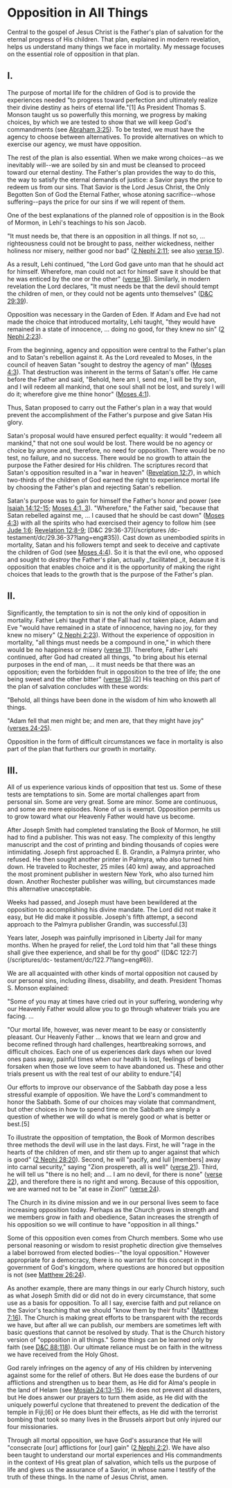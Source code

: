# Opposition in All Things

Central to the gospel of Jesus Christ is the Father's plan of salvation for
the eternal progress of His children. That plan, explained in modern
revelation, helps us understand many things we face in mortality. My message
focuses on the essential role of opposition in that plan.

## I.

The purpose of mortal life for the children of God is to provide the
experiences needed "to progress toward perfection and ultimately realize their
divine destiny as heirs of eternal life."[1] As President Thomas S. Monson
taught us so powerfully this morning, we progress by making choices, by which
we are tested to show that we will keep God's commandments (see [Abraham
3:25](/scriptures/pgp/abr/3.25?lang=eng#24)). To be tested, we must have the
agency to choose between alternatives. To provide alternatives on which to
exercise our agency, we must have opposition.

The rest of the plan is also essential. When we make wrong choices--as we
inevitably will--we are soiled by sin and must be cleansed to proceed toward
our eternal destiny. The Father's plan provides the way to do this, the way to
satisfy the eternal demands of justice: a Savior pays the price to redeem us
from our sins. That Savior is the Lord Jesus Christ, the Only Begotten Son of
God the Eternal Father, whose atoning sacrifice--whose suffering--pays the
price for our sins if we will repent of them.

One of the best explanations of the planned role of opposition is in the Book
of Mormon, in Lehi's teachings to his son Jacob.

"It must needs be, that there is an opposition in all things. If not so, ...
righteousness could not be brought to pass, neither wickedness, neither
holiness nor misery, neither good nor bad" ([2 Nephi
2:11](/scriptures/bofm/2-ne/2.11?lang=eng#10); see also [verse
15](/scriptures/bofm/2-ne/2.15?lang=eng#14)).

As a result, Lehi continued, "the Lord God gave unto man that he should act
for himself. Wherefore, man could not act for himself save it should be that
he was enticed by the one or the other" ([verse
16](/scriptures/bofm/2-ne/2.16?lang=eng#15)). Similarly, in modern revelation
the Lord declares, "It must needs be that the devil should tempt the children
of men, or they could not be agents unto themselves" ([D&amp;C
29:39](/scriptures/dc-testament/dc/29.39?lang=eng#38)).

Opposition was necessary in the Garden of Eden. If Adam and Eve had not made
the choice that introduced mortality, Lehi taught, "they would have remained
in a state of innocence, ... doing no good, for they knew no sin" ([2 Nephi
2:23](/scriptures/bofm/2-ne/2.23?lang=eng#22)).

From the beginning, agency and opposition were central to the Father's plan
and to Satan's rebellion against it. As the Lord revealed to Moses, in the
council of heaven Satan "sought to destroy the agency of man" ([Moses
4:3](/scriptures/pgp/moses/4.3?lang=eng#2)). That destruction was inherent in
the terms of Satan's offer. He came before the Father and said, "Behold, here
am I, send me, I will be thy son, and I will redeem all mankind, that one soul
shall not be lost, and surely I will do it; wherefore give me thine honor"
([Moses 4:1](/scriptures/pgp/moses/4.1?lang=eng#0)).

Thus, Satan proposed to carry out the Father's plan in a way that would
prevent the accomplishment of the Father's purpose and give Satan His glory.

Satan's proposal would have ensured perfect equality: it would "redeem all
mankind," that not one soul would be lost. There would be no agency or choice
by anyone and, therefore, no need for opposition. There would be no test, no
failure, and no success. There would be no growth to attain the purpose the
Father desired for His children. The scriptures record that Satan's opposition
resulted in a "war in heaven" ([Revelation
12:7](/scriptures/nt/rev/12.7?lang=eng#6)), in which two-thirds of the
children of God earned the right to experience mortal life by choosing the
Father's plan and rejecting Satan's rebellion.

Satan's purpose was to gain for himself the Father's honor and power (see
[Isaiah 14:12-15](/scriptures/ot/isa/14.12-15?lang=eng#11); [Moses 4:1,
3](/scriptures/pgp/moses/4.1,3?lang=eng#0)). "Wherefore," the Father said,
"because that Satan rebelled against me, ... I caused that he should be cast
down" ([Moses 4:3](/scriptures/pgp/moses/4.3?lang=eng#2)) with all the spirits
who had exercised their agency to follow him (see [Jude
1:6](/scriptures/nt/jude/1.6?lang=eng#5); [Revelation
12:8-9](/scriptures/nt/rev/12.8-9?lang=eng#7); [D&amp;C 29:36-37](/scriptures
/dc-testament/dc/29.36-37?lang=eng#35)). Cast down as unembodied spirits in
mortality, Satan and his followers tempt and seek to deceive and captivate the
children of God (see [Moses 4:4](/scriptures/pgp/moses/4.4?lang=eng#3)). So it
is that the evil one, who opposed and sought to _destroy_ the Father's plan,
actually _facilitated _it, because it is opposition that enables choice and it
is the opportunity of making the right choices that leads to the growth that
is the purpose of the Father's plan.

## II.

Significantly, the temptation to sin is not the only kind of opposition in
mortality. Father Lehi taught that if the Fall had not taken place, Adam and
Eve "would have remained in a state of innocence, having no joy, for they knew
no misery" ([2 Nephi 2:23](/scriptures/bofm/2-ne/2.23?lang=eng#22)). Without
the experience of opposition in mortality, "all things must needs be a
compound in one," in which there would be no happiness or misery ([verse
11](/scriptures/bofm/2-ne/2.11?lang=eng#10)). Therefore, Father Lehi
continued, after God had created all things, "to bring about his eternal
purposes in the end of man, ... it must needs be that there was an opposition;
even the forbidden fruit in opposition to the tree of life; the one being
sweet and the other bitter" ([verse
15](/scriptures/bofm/2-ne/2.15?lang=eng#14)).[2] His teaching on this part of
the plan of salvation concludes with these words:

"Behold, all things have been done in the wisdom of him who knoweth all
things.

"Adam fell that men might be; and men are, that they might have joy" ([verses
24-25](/scriptures/bofm/2-ne/2.24-25?lang=eng#23)).

Opposition in the form of difficult circumstances we face in mortality is also
part of the plan that furthers our growth in mortality.

## III.

All of us experience various kinds of opposition that test us. Some of these
tests are temptations to sin. Some are mortal challenges apart from personal
sin. Some are very great. Some are minor. Some are continuous, and some are
mere episodes. None of us is exempt. Opposition permits us to grow toward what
our Heavenly Father would have us become.

After Joseph Smith had completed translating the Book of Mormon, he still had
to find a publisher. This was not easy. The complexity of this lengthy
manuscript and the cost of printing and binding thousands of copies were
intimidating. Joseph first approached E. B. Grandin, a Palmyra printer, who
refused. He then sought another printer in Palmyra, who also turned him down.
He traveled to Rochester, 25 miles (40 km) away, and approached the most
prominent publisher in western New York, who also turned him down. Another
Rochester publisher was willing, but circumstances made this alternative
unacceptable.

Weeks had passed, and Joseph must have been bewildered at the opposition to
accomplishing his divine mandate. The Lord did not make it easy, but He did
make it possible. Joseph's fifth attempt, a second approach to the Palmyra
publisher Grandin, was successful.[3]

Years later, Joseph was painfully imprisoned in Liberty Jail for many months.
When he prayed for relief, the Lord told him that "all these things shall give
thee experience, and shall be for thy good" ([D&amp;C 122:7](/scriptures/dc-
testament/dc/122.7?lang=eng#6)).

We are all acquainted with other kinds of mortal opposition not caused by our
personal sins, including illness, disability, and death. President Thomas S.
Monson explained:

"Some of you may at times have cried out in your suffering, wondering why our
Heavenly Father would allow you to go through whatever trials you are facing.
...

"Our mortal life, however, was never meant to be easy or consistently
pleasant. Our Heavenly Father ... knows that we learn and grow and become
refined through hard challenges, heartbreaking sorrows, and difficult choices.
Each one of us experiences dark days when our loved ones pass away, painful
times when our health is lost, feelings of being forsaken when those we love
seem to have abandoned us. These and other trials present us with the real
test of our ability to endure."[4]

Our efforts to improve our observance of the Sabbath day pose a less stressful
example of opposition. We have the Lord's commandment to honor the Sabbath.
Some of our choices may violate that commandment, but other choices in how to
spend time on the Sabbath are simply a question of whether we will do what is
merely good or what is better or best.[5]

To illustrate the opposition of temptation, the Book of Mormon describes three
methods the devil will use in the last days. First, he will "rage in the
hearts of the children of men, and stir them up to anger against that which is
good" ([2 Nephi 28:20](/scriptures/bofm/2-ne/28.20?lang=eng#19)). Second, he
will "pacify, and lull [members] away into carnal security," saying "Zion
prospereth, all is well" ([verse
21](/scriptures/bofm/2-ne/28.21?lang=eng#20)). Third, he will tell us "there
is no hell; and ... I am no devil, for there is none" ([verse
22](/scriptures/bofm/2-ne/28.22?lang=eng#21)), and therefore there is no right
and wrong. Because of this opposition, we are warned not to be "at ease in
Zion!" ([verse 24](/scriptures/bofm/2-ne/28.24?lang=eng#23)).

The Church in its divine mission and we in our personal lives seem to face
increasing opposition today. Perhaps as the Church grows in strength and we
members grow in faith and obedience, Satan increases the strength of his
opposition so we will continue to have "opposition in all things."

Some of this opposition even comes from Church members. Some who use personal
reasoning or wisdom to resist prophetic direction give themselves a label
borrowed from elected bodies--"the loyal opposition." However appropriate for
a democracy, there is no warrant for this concept in the government of God's
kingdom, where questions are honored but opposition is not (see [Matthew
26:24](/scriptures/nt/matt/26.24?lang=eng#23)).

As another example, there are many things in our early Church history, such as
what Joseph Smith did or did not do in every circumstance, that some use as a
basis for opposition. To all I say, exercise faith and put reliance on the
Savior's teaching that we should "know them by their fruits" ([Matthew
7:16](/scriptures/nt/matt/7.16?lang=eng#15)). The Church is making great
efforts to be transparent with the records we have, but after all we can
publish, our members are sometimes left with basic questions that cannot be
resolved by study. That is the Church history version of "opposition in all
things." Some things can be learned only by faith (see [D&amp;C
88:118](/scriptures/dc-testament/dc/88.118?lang=eng#117)). Our ultimate
reliance must be on faith in the witness we have received from the Holy Ghost.

God rarely infringes on the agency of any of His children by intervening
against some for the relief of others. But He does ease the burdens of our
afflictions and strengthen us to bear them, as He did for Alma's people in the
land of Helam (see [Mosiah
24:13-15](/scriptures/bofm/mosiah/24.13-15?lang=eng#12)). He does not prevent
all disasters, but He does answer our prayers to turn them aside, as He did
with the uniquely powerful cyclone that threatened to prevent the dedication
of the temple in Fiji;[6] or He does blunt their effects, as He did with the
terrorist bombing that took so many lives in the Brussels airport but only
injured our four missionaries.

Through all mortal opposition, we have God's assurance that He will
"consecrate [our] afflictions for [our] gain" ([2 Nephi
2:2](/scriptures/bofm/2-ne/2.2?lang=eng#1)). We have also been taught to
understand our mortal experiences and His commandments in the context of His
great plan of salvation, which tells us the purpose of life and gives us the
assurance of a Savior, in whose name I testify of the truth of these things.
In the name of Jesus Christ, amen.

